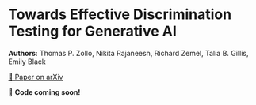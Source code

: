# Towards Effective Discrimination Testing for Generative AI

**Authors**: Thomas P. Zollo, Nikita Rajaneesh, Richard Zemel, Talia B. Gillis, Emily Black

[📄 Paper on arXiv](https://arxiv.org/abs/2412.21052)

🚀 **Code coming soon!**